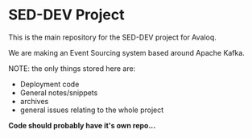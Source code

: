 # SED-DEV Project

This is the main repository for the SED-DEV project for Avaloq.

We are making an Event Sourcing system based around Apache Kafka.


NOTE: the only things stored here are:
  - Deployment code
  - General notes/snippets
  - archives
  - general issues relating to the whole project

**Code should probably have it's own repo...**
